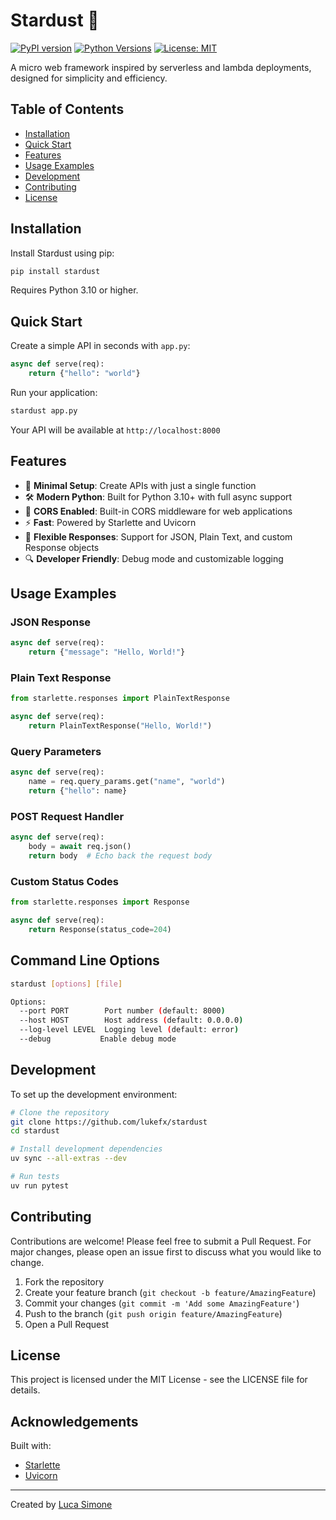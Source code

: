 # Stardust 🌟

[![PyPI version](https://badge.fury.io/py/stardust.svg)](https://badge.fury.io/py/stardust)
[![Python Versions](https://img.shields.io/pypi/pyversions/stardust.svg)](https://pypi.org/project/stardust/)
[![License: MIT](https://img.shields.io/badge/License-MIT-yellow.svg)](https://opensource.org/licenses/MIT)

A micro web framework inspired by serverless and lambda deployments, designed for simplicity and efficiency.

## Table of Contents
- [Installation](#installation)
- [Quick Start](#quick-start)
- [Features](#features)
- [Usage Examples](#usage-examples)
- [Development](#development)
- [Contributing](#contributing)
- [License](#license)

## Installation

Install Stardust using pip:

```bash
pip install stardust
```

Requires Python 3.10 or higher.

## Quick Start

Create a simple API in seconds with `app.py`:

```python
async def serve(req):
    return {"hello": "world"}
```

Run your application:

```bash
stardust app.py
```

Your API will be available at `http://localhost:8000`

## Features

- 🚀 **Minimal Setup**: Create APIs with just a single function
- 🛠 **Modern Python**: Built for Python 3.10+ with full async support
- 🔌 **CORS Enabled**: Built-in CORS middleware for web applications
- ⚡ **Fast**: Powered by Starlette and Uvicorn
- 🧩 **Flexible Responses**: Support for JSON, Plain Text, and custom Response objects
- 🔍 **Developer Friendly**: Debug mode and customizable logging

## Usage Examples

### JSON Response

```python
async def serve(req):
    return {"message": "Hello, World!"}
```

### Plain Text Response

```python
from starlette.responses import PlainTextResponse

async def serve(req):
    return PlainTextResponse("Hello, World!")
```

### Query Parameters

```python
async def serve(req):
    name = req.query_params.get("name", "world")
    return {"hello": name}
```

### POST Request Handler

```python
async def serve(req):
    body = await req.json()
    return body  # Echo back the request body
```

### Custom Status Codes

```python
from starlette.responses import Response

async def serve(req):
    return Response(status_code=204)
```

## Command Line Options

```bash
stardust [options] [file]

Options:
  --port PORT        Port number (default: 8000)
  --host HOST        Host address (default: 0.0.0.0)
  --log-level LEVEL  Logging level (default: error)
  --debug           Enable debug mode
```

## Development

To set up the development environment:

```bash
# Clone the repository
git clone https://github.com/lukefx/stardust
cd stardust

# Install development dependencies
uv sync --all-extras --dev

# Run tests
uv run pytest
```

## Contributing

Contributions are welcome! Please feel free to submit a Pull Request. For major changes, please open an issue first to discuss what you would like to change.

1. Fork the repository
2. Create your feature branch (`git checkout -b feature/AmazingFeature`)
3. Commit your changes (`git commit -m 'Add some AmazingFeature'`)
4. Push to the branch (`git push origin feature/AmazingFeature`)
5. Open a Pull Request

## License

This project is licensed under the MIT License - see the LICENSE file for details.

## Acknowledgements

Built with:
- [Starlette](https://www.starlette.io/)
- [Uvicorn](https://www.uvicorn.org/)

---

Created by [Luca Simone](mailto:info@lucasimone.info)
